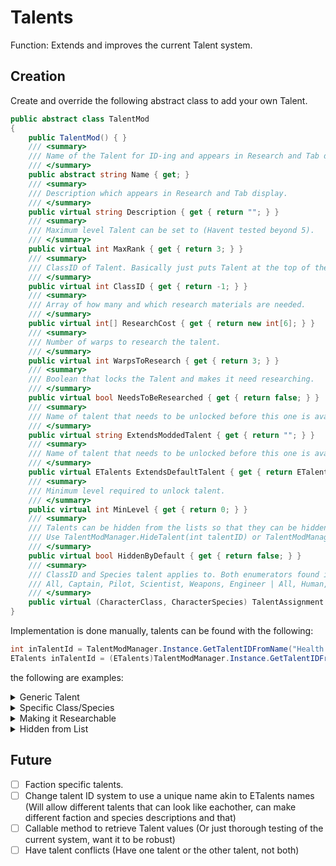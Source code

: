 # Talents

Function: Extends and improves the current Talent system.

## Creation
Create and override the following abstract class to add your own Talent.
```c#
public abstract class TalentMod
{
    public TalentMod() { }
    /// <summary>
    /// Name of the Talent for ID-ing and appears in Research and Tab display.
    /// </summary>
    public abstract string Name { get; }
    /// <summary>
    /// Description which appears in Research and Tab display.
    /// </summary>
    public virtual string Description { get { return ""; } }
    /// <summary>
    /// Maximum level Talent can be set to (Havent tested beyond 5).
    /// </summary>
    public virtual int MaxRank { get { return 3; } }
    /// <summary>
    /// ClassID of Talent. Basically just puts Talent at the top of the list with the class colour.
    /// </summary>
    public virtual int ClassID { get { return -1; } }
    /// <summary>
    /// Array of how many and which research materials are needed.
    /// </summary>
    public virtual int[] ResearchCost { get { return new int[6]; } }
    /// <summary>
    /// Number of warps to research the talent.
    /// </summary>
    public virtual int WarpsToResearch { get { return 3; } }
    /// <summary>
    /// Boolean that locks the Talent and makes it need researching.
    /// </summary>
    public virtual bool NeedsToBeResearched { get { return false; } }
    /// <summary>
    /// Name of talent that needs to be unlocked before this one is available.
    /// </summary>
    public virtual string ExtendsModdedTalent { get { return ""; } }
    /// <summary>
    /// Name of talent that needs to be unlocked before this one is available.
    /// </summary>
    public virtual ETalents ExtendsDefaultTalent { get { return ETalents.MAX; } }
    /// <summary>
    /// Minimum level required to unlock talent.
    /// </summary>
    public virtual int MinLevel { get { return 0; } }
    /// <summary>
    /// Talents can be hidden from the lists so that they can be hidden/not manually.
    /// Use TalentModManager.HideTalent(int talentID) or TalentModManager.UnHideTalent(int talentID)
    /// </summary>
    public virtual bool HiddenByDefault { get { return false; } }
    /// <summary>
    /// ClassID and Species talent applies to. Both enumerators found in TalentModManager.
    /// All, Captain, Pilot, Scientist, Weapons, Engineer | All, Human, Robot, Sylvassi
    /// </summary>
    public virtual (CharacterClass, CharacterSpecies) TalentAssignment { get { return ((CharacterClass)ClassID, CharacterSpecies.General); } }
}
```

Implementation is done manually, talents can be found with the following:

```c#
int inTalentId = TalentModManager.Instance.GetTalentIDFromName("Health Boost III");
ETalents inTalentId = (ETalents)TalentModManager.Instance.GetTalentIDFromName("Health Boost III");
```

the following are examples:

<details>
<summary>Generic Talent</summary>

Below is an example of how to implement more health boost for Humans.

```c#
internal class Health_Boost_3 : TalentMod
{
    public override string Name => "Health Boost III";
    public override string Description => "+20 to max health per rank";
    public override int MaxRank => 5;
    public override ETalents ExtendsDefaultTalent => ETalents.HEALTH_BOOST_2;
    public override int MinLevel => 11;
    public override (TalentModManager.CharacterClass, TalentModManager.CharacterSpecies) TalentAssignment => (TalentModManager.CharacterClass.General, TalentModManager.CharacterSpecies.Human);
}
internal class Health_Boost_4 : TalentMod
{
    public override string Name => "Health Boost IV";
    public override string Description => "+20 to max health per rank";
    public override int MaxRank => 5;
    public override string ExtendsModdedTalent => "Health Boost III";
    public override int MinLevel => 16;
    public override (TalentModManager.CharacterClass, TalentModManager.CharacterSpecies) TalentAssignment => (TalentModManager.CharacterClass.General, TalentModManager.CharacterSpecies.Human);
}

[HarmonyPatch(typeof(PLPawn), "Update")]
class Health_Boost_Patch
{
    static IEnumerable<CodeInstruction> Transpiler(IEnumerable<CodeInstruction> instructions)
    {
        List<CodeInstruction> target = new List<CodeInstruction>()
        {
            new CodeInstruction(OpCodes.Stloc_S),
            new CodeInstruction(OpCodes.Ldloc_S),
            new CodeInstruction(OpCodes.Ldarg_0),
            new CodeInstruction(OpCodes.Callvirt),
            new CodeInstruction(OpCodes.Ldfld),
            new CodeInstruction(OpCodes.Ldc_I4_0),
            new CodeInstruction(OpCodes.Ldelem),
            new CodeInstruction(OpCodes.Call),
            new CodeInstruction(OpCodes.Conv_R4),
            new CodeInstruction(OpCodes.Ldc_R4),
            new CodeInstruction(OpCodes.Mul),
            new CodeInstruction(OpCodes.Add),
            new CodeInstruction(OpCodes.Stloc_S),
        };
        int NextInstruction = FindSequence(instructions, target, CheckMode.NEVER);
        List<CodeInstruction> ListInstructions = instructions.ToList();
        List<CodeInstruction> patch = new List<CodeInstruction>()
        {
            new CodeInstruction(OpCodes.Ldarg_0),   // Instance
            ListInstructions[NextInstruction],      // num11
            ListInstructions[NextInstruction + 1],  // Instance
            ListInstructions[NextInstruction + 2],  // GetPlayer
            new CodeInstruction(OpCodes.Call, AccessTools.Method(typeof(Health_Boost_Patch), "Patch")),
            ListInstructions[NextInstruction - 1]   // Store Value
        };
        return PatchBySequence(instructions, target, patch, PatchMode.AFTER, CheckMode.NEVER);
    }
    public static float Patch(PLPawn Instance, float MaxHealth, PLPlayer pLPlayer)
    {
        if (pLPlayer.PreviewPlayer) return MaxHealth;
        float maxHealth = MaxHealth;
        int boost3 = TalentModManager.Instance.GetTalentIDFromName("Health Boost III");
        int boost4 = TalentModManager.Instance.GetTalentIDFromName("Health Boost IV");
        if (pLPlayer.Talents.Count() > boost3) maxHealth += (float)pLPlayer.Talents[TalentModManager.Instance.GetTalentIDFromName("Health Boost III")] * 20f;
        if (pLPlayer.Talents.Count() > boost4) maxHealth += (float)pLPlayer.Talents[TalentModManager.Instance.GetTalentIDFromName("Health Boost IV")] * 20f;
    }
}
```
</details>
<details>
  <summary>Specific Class/Species</summary>

To customise what Class and/or Species the talent is visible for, change the following:
```c#
/// <summary>
/// ClassID and Species talent applies to. Both enumerators found in TalentModManager.
/// All, Captain, Pilot, Scientist, Weapons, Engineer | All, Human, Robot, Sylvassi
/// </summary>
public virtual (CharacterClass, CharacterSpecies) TalentAssignment
{
  get
  {
    return ((CharacterClass)ClassID, CharacterSpecies.General);
  }
}
```

#### CharacterClass
Dictates what class the talent is given to.

```c#
public enum CharacterClass
{
    General = -1,
    Captain,
    Pilot,
    Scientist,
    Weapons,
    Engineer
}
```

#### CharacterSpecies
Dictates what Species the talent is given to.

```c#
public enum CharacterSpecies
{
    General = -1,
    Human,
    Sylvassi,
    Robot
}
```

</details>
<details>
  <summary>Making it Researchable</summary>

Talents can be researched, and to make yours researchable add the following:
```c#
/// <summary>
/// Array of how many and which research materials are needed.
/// </summary>
public override int[] ResearchCost => new int[6] { 1, 2, 3, 4, 5, 6 };

/// <summary>
/// Boolean that locks the Talent and makes it need researching.
/// </summary>
public override bool NeedsToBeResearched => true;
```

And it will make the talent researchable.

![image](https://github.com/user-attachments/assets/4f4cfc39-562a-4790-b742-7df57a9f473f)

</details>
<details>
  <summary>Hidden from List</summary>

Talents can be hidden from the talent and research list to be manually assigned.
For purchaseable talents, mission provided, etc.

To make it so, add the following:
```c#
/// <summary>
/// Talents can be hidden from the lists so that they can be hidden/not manually.
/// Use TalentModManager.HideTalent(int talentID) or TalentModManager.UnHideTalent(int talentID)
/// </summary>
public override bool HiddenByDefault => true;
```

It can then be manually hidden/not with:
```c#
TalentModManager.Instance.HideTalent(int talentID)
TalentModManager.Instance.UnHideTalent(int talentID)
```

**You can hide the existing talents, but if they have a perk by default, you will have to remove the perk point if you do not want it to still be in-effect**
</details>

## Future
- [ ] Faction specific talents.
- [ ] Change talent ID system to use a unique name akin to ETalents names (Will allow different talents that can look like eachother, can make different faction and species descriptions and that)
- [ ] Callable method to retrieve Talent values (Or just thorough testing of the current system, want it to be robust)
- [ ] Have talent conflicts (Have one talent or the other talent, not both)
